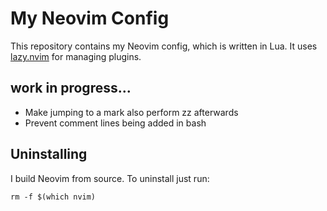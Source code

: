 # My Neovim Config
This repository contains my Neovim config, which is written in Lua. It uses [lazy.nvim](https://github.com/folke/lazy.nvim) for managing plugins.

## work in progress...

- Make jumping to a mark also perform zz afterwards
- Prevent comment lines being added in bash

## Uninstalling

I build Neovim from source. To uninstall just run:

```
rm -f $(which nvim)
```
